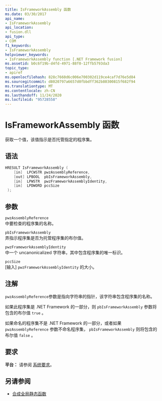 ```yaml
---
title: IsFrameworkAssembly 函数
ms.date: 03/30/2017
api_name:
- IsFrameworkAssembly
api_location:
- fusion.dll
api_type:
- COM
f1_keywords:
- IsFrameworkAssembly
helpviewer_keywords:
- IsFrameworkAssembly function [.NET Framework fusion]
ms.assetid: b0c6f19b-d4fd-4971-88f0-12ffb5793da3
topic_type:
- apiref
ms.openlocfilehash: 828c7660d6c006e700302d119ce4caf7d76e5d84
ms.sourcegitcommit: d8020797a6657d0fbbdff362b80300815f682f94
ms.translationtype: MT
ms.contentlocale: zh-CN
ms.lasthandoff: 11/24/2020
ms.locfileid: "95728558"
---
```

# <a name="isframeworkassembly-function"></a>IsFrameworkAssembly 函数

获取一个值，该值指示是否托管指定的程序集。  
  
## <a name="syntax"></a>语法  
  
```cpp  
HRESULT IsFrameworkAssembly (  
    [in]  LPCWSTR pwzAssemblyReference,  
    [out] LPBOOL  pbIsFrameworkAssembly,  
    [in]  LPWSTR  pwzFrameworkAssemblyIdentity,  
    [in]  LPDWORD pccSize  
 );  
```  
  
## <a name="parameters"></a>参数  

 `pwzAssemblyReference`  
 中要检查的程序集的名称。  
  
 `pbIsFrameworkAssembly`  
 弄指示程序集是否为托管程序集的布尔值。  
  
 `pwzFrameworkAssemblyIdentity`  
 中一个 uncanonicalized 字符串，其中包含程序集的唯一标识。  
  
 `pccSize`  
 [输入] `pwzFrameworkAssemblyIdentity` 的大小。  
  
## <a name="remarks"></a>注解  

 `pwzAssemblyReference`参数是指向字符串的指针，该字符串包含程序集的名称。  
  
 如果此程序集是 .NET Framework 的一部分，则 `pbIsFrameworkAssembly` 参数将包含的布尔值 `true` 。  
  
 如果命名的程序集不是 .NET Framework 的一部分，或者如果 `pwzAssemblyReference` 参数不命名程序集， `pbIsFrameworkAssembly` 则将包含的布尔值 `false` 。  
  
## <a name="requirements"></a>要求  

 **平台：** 请参阅 [系统要求](../../get-started/system-requirements.md)。  
  
## <a name="see-also"></a>另请参阅

- [合成全局静态函数](fusion-global-static-functions.md)
